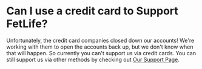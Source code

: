 # Can I use a credit card to Support FetLife?

Unfortunately, the credit card companies closed down our accounts! We're working with them to open the accounts back up, but we don't know when that will happen. So currently you can't support us via credit cards.  You can still support us via other methods by checking out [Our Support Page](https://fetlife.com/support "").
